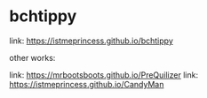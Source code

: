 # bchtippy

link: https://istmeprincess.github.io/bchtippy

other works:

link: https://mrbootsboots.github.io/PreQuilizer
link: https://istmeprincess.github.io/CandyMan
